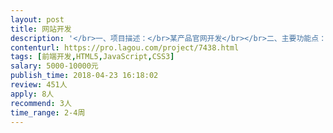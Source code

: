 ```yaml
---                
layout: post       
title: 网站开发           
description: '</br>一、项目描述：</br>某产品官网开发</br></br>二、主要功能点：</br>1. 网站为响应式，需要适配各种终端；</br>2. 后台可进行Banner设置与维护</br>3. 后台具有产品（图文）上传功能</br></br>三、人员要求：</br>1、有类似网页的开发经验；</br>2、良好的沟通能力和契约精神。</br>'     
contenturl: https://pro.lagou.com/project/7438.html      
tags: [前端开发,HTML5,JavaScript,CSS3]            
salary: 5000-10000元          
publish_time: 2018-04-23 16:18:02         
review: 451人                   
apply: 8人                   
recommend: 3人                   
time_range: 2-4周              
---                 
```

